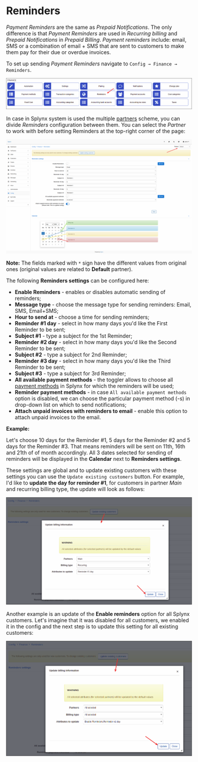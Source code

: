 Reminders
=============

*Payment Reminders* are the same as *Prepaid Notifications*. The only difference is that *Payment Reminders* are used in *Recurring billing* and *Prepaid Notifications* in *Prepaid Billing*. *Payment reminders* include: email, SMS or a combination of email + SMS that are sent to customers to make them pay for their due or overdue invoices.

To set up sending *Payment Reminders* navigate to `Config → Finance → Reminders`.

![Icon](icon.png)

In case in Splynx system is used the multiple [partners](administration/main/partners/partners.md) scheme, you can divide *Reminders* configuration between them.
You can select the *Partner* to work with before setting Reminders at the top-right corner of the page:

![View](view.png)

**Note:** The fields marked with `*` sign have the different values from original ones (original values are related to **Default** partner).

The following **Reminders settings** can be configured here:

* **Enable Reminders** - enables or disables automatic sending of reminders;
* **Message type** - choose the message type for sending reminders: Email, SMS, Email+SMS;
* **Hour to send at** - choose a time for sending reminders;
* **Reminder #1 day** - select in how many days you'd like the First Reminder to be sent;
* **Subject #1** - type a subject for the 1st Reminder;
* **Reminder #2 day** - select in how many days you'd like the Second Reminder to be sent;
* **Subject #2** - type a subject for 2nd Reminder;
* **Reminder #3 day** - select in how many days you'd like the Third Reminder to be sent;
* **Subject #3** - type a subject for 3rd Reminder;
* **All available payment methods** - the toggler allows to choose all [payment methods](configuration/finance/payment_methods/payment_methods.md) in Splynx for which the reminders will be used;
* **Reminder payment methods** - in case `All available payment methods` option is disabled, we can choose the particular payment method (-s) in drop-down list on which to send notifications;
* **Attach unpaid invoices with reminders to email** - enable this option to attach unpaid invoices to the email.

**Example:**

Let's choose 10 days for the Reminder #1, 5 days for the Reminder #2 and 5 days for the Reminder #3. That means reminders will be sent on 11th, 16th and 21th of of month accordingly. All 3 dates selected for sending of reminders will be displayed in the **Calendar** next to **Reminders settings**.
 
These settings are global and to update existing customers with these settings you can use the `Update existing customers` button. For example, I'd like to **update the day for reminder #1**, for customers in partner *Main* and recurring billing type, the update will look as follows:

![update1](update.png)

Another example is an update of the **Enable reminders** option for all Splynx customers. Let's imagine that it was disabled for all customers, we enabled it in the config and the next step is to update this setting for all existing customers:

![update all](update_all.png)
